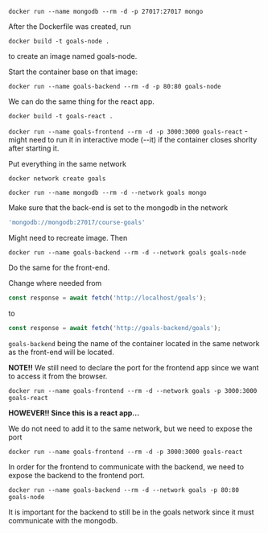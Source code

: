 `docker run --name mongodb --rm -d -p 27017:27017 mongo`

After the Dockerfile was created, run

`docker build -t goals-node .`

to create an image named goals-node.

Start the container base on that image:

`docker run --name goals-backend --rm -d -p 80:80 goals-node`


We can do the same thing for the react app.

`docker build -t goals-react .`

`docker run --name goals-frontend --rm -d -p 3000:3000 goals-react` - might need to
run it in interactive mode (--it) if the container closes shorlty after starting it.

Put everything in the same network

`docker network create goals`

`docker run --name mongodb --rm -d --network goals mongo` 

Make sure that the back-end is set to the mongodb in the network

```js
'mongodb://mongodb:27017/course-goals'
```

Might need to recreate image. Then

`docker run --name goals-backend --rm -d --network goals goals-node`

Do the same for the front-end.

Change where needed from

```js
const response = await fetch('http://localhost/goals');
```

to 

```js
const response = await fetch('http://goals-backend/goals');
```

`goals-backend` being the name of the container located in the same network as
the front-end will be located.

<b>NOTE!!</b>
We still need to declare the port for the frontend app since we want to access it from the 
browser.

`docker run --name goals-frontend --rm -d --network goals -p 3000:3000 goals-react`


<b>HOWEVER!! Since this is a react app...</b>


We do not need to add it to the same network, but we need to expose the port

`docker run --name goals-frontend --rm -d -p 3000:3000 goals-react`

In order for the frontend to communicate with the backend, we need to expose
the backend to the frontend port.

`docker run --name goals-backend --rm -d --network goals -p 80:80 goals-node`

It is important for the backend to still be in the goals network since it must
communicate with the mongodb.
